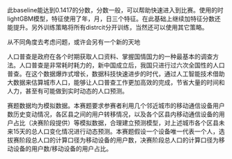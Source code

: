 此baseline能达到0.1417的分数，分数一般，可以帮助快速进入到比赛。使用的时lightGBM模型，特征使用了年，月，日三个特征。在此基础上继续加特征分数还能提升。另外训练策略将所有distrcit分开训练，当然还可以使用其它策略。

从不同角度去考虑问题，或许会另有一个新的天地


人口普查是政府在各个时期获取人口资料、掌握国情国力的一种最基本的调查方法。人口普查是非常耗时耗力的，新中国成立后，我国只进行过六次全国性的人口普查。在这个数据爆炸式增长，数据科技快速进步的时代，通过人工智能技术借助大数据来估算城市人口，能够让人口普查工作更加高效的完成，节省大量的时间和人力，甚至有可能做到实时动态的人口预测。

赛题数据均为模拟数据。本赛题要求参赛者利用几个邻近城市的移动通信设备用户数历史变动情况，各区县之间的用户转移情况，以及各个区县内移动通信设备的用户占比（决赛阶段提供）等模拟数据，合理建立预测模型，对上述城市各个区县未来15天的总人口变化情况进行动态预测。本赛题假设一个设备唯一代表一个人，选拔赛阶段总人口的计算口径为移动设备的用户数，决赛阶段总人口的计算口径为移动设备的用户数/移动设备的用户占比。